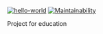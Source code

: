 [![hello-world](https://github.com/Kostyanuch-c/Hexlet_pytest/actions/workflows/hello.yml/badge.svg)](https://github.com/Kostyanuch-c/Hexlet_pytest/actions/workflows/hello.yml)
[![Maintainability](https://api.codeclimate.com/v1/badges/9dbffea55545533ba145/maintainability)](https://codeclimate.com/github/Kostyanuch-c/Hexlet_pytest/maintainability)

Project for education
